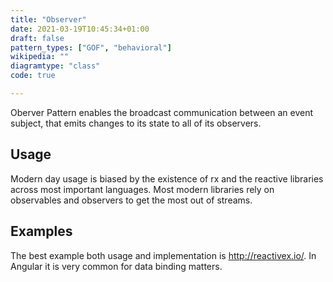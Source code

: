 ```yaml
---
title: "Observer"
date: 2021-03-19T10:45:34+01:00
draft: false
pattern_types: ["GOF", "behavioral"]
wikipedia: ""
diagramtype: "class"
code: true

---
```


Oberver Pattern enables the broadcast communication between an event subject, that emits changes to its state to all of its observers.

## Usage

Modern day usage is biased by the existence of rx and the reactive libraries across most important languages. Most modern libraries rely on observables and observers to get the most out of streams.

## Examples

The best example both usage and implementation is http://reactivex.io/. In Angular it is very common for data binding matters. 